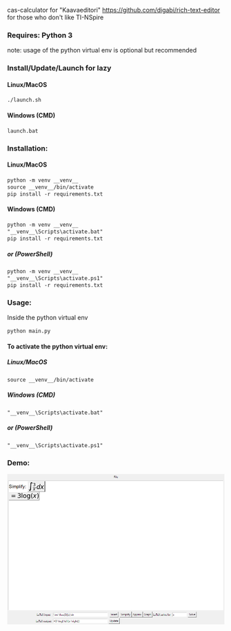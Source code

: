 cas-calculator for "Kaavaeditori" https://github.com/digabi/rich-text-editor for those who don't like TI-NSpire

### Requires: Python 3
note: usage of the python virtual env is optional but recommended

### Install/Update/Launch for lazy
#### Linux/MacOS
```
./launch.sh
```
#### Windows (CMD)
```
launch.bat
```

### Installation:
#### Linux/MacOS
```
python -m venv __venv__
source __venv__/bin/activate
pip install -r requirements.txt
```

#### Windows (CMD)
```
python -m venv __venv__
"__venv__\Scripts\activate.bat"
pip install -r requirements.txt
```
##### or (PowerShell)
```
python -m venv __venv__
"__venv__\Scripts\activate.ps1"
pip install -r requirements.txt
```

### Usage:
Inside the python virtual env
```
python main.py
```
#### To activate the python virtual env:
##### Linux/MacOS
```
source __venv__/bin/activate
```

##### Windows (CMD)
```
"__venv__\Scripts\activate.bat"
```
##### or (PowerShell)
```
"__venv__\Scripts\activate.ps1"
```

### Demo:
![Demo](/github/demo_main.png)
